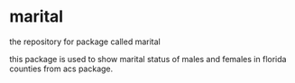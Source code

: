 # marital
the repository for package called marital

this package is used to show marital status of males and females in florida counties from acs package.
